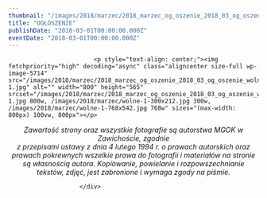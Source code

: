 ```yaml
---
thumbnail: "/images/2018/marzec/2018_marzec_og_oszenie_2018_03_og_oszenie_wolne-1.jpg"
title: "OGŁOSZENIE"
publishDate: "2018-03-01T00:00:00.000Z"
eventDate: "2018-03-01T00:00:00.000Z"
---
```


<div class="entry-content">
							
							<p style="text-align: center;"><img fetchpriority="high" decoding="async" class="aligncenter size-full wp-image-5714" src="/images/2018/marzec/2018_marzec_og_oszenie_2018_03_og_oszenie_wolne-1.jpg" alt="" width="800" height="565" srcset="/images/2018/marzec/2018_marzec_og_oszenie_2018_03_og_oszenie_wolne-1.jpg 800w, /images/2018/marzec/wolne-1-300x212.jpg 300w, /images/2018/marzec/wolne-1-768x542.jpg 768w" sizes="(max-width: 800px) 100vw, 800px"></p>
<p style="text-align: center;"><em> Zawartość strony oraz wszystkie fotografie są autorstwa MGOK w Zawichoście, zgodnie</em><br>
<em> z przepisami ustawy z dnia 4 lutego 1994 r. o prawach autorskich oraz prawach pokrewnych wszelkie prawa do fotografii i materiałów na stronie są własnością autora. Kopiowanie, powielanie i rozpowszechnianie tekstów, zdjęć, jest zabronione i wymaga zgody na piśmie.</em></p>
						
						</div>
